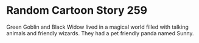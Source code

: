 # Random Cartoon Story 259

Green Goblin and Black Widow lived in a magical world filled with talking animals and friendly wizards. They had a pet friendly panda named Sunny.